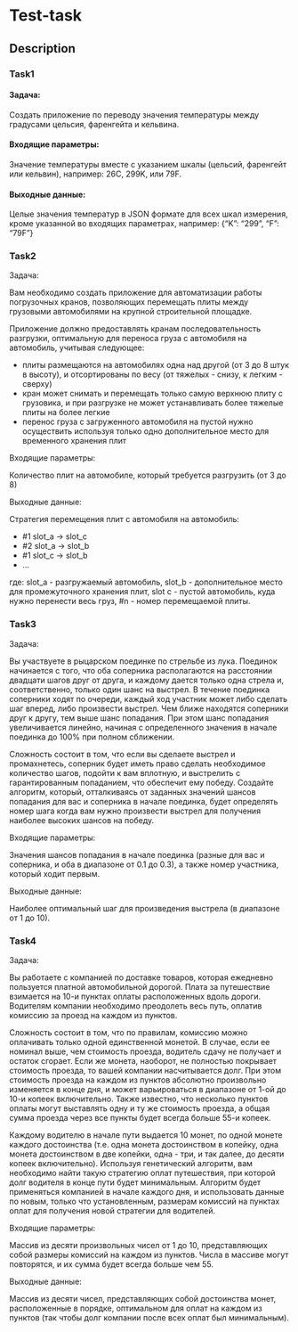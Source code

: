 # Test-task
## Description

### Task1
#### Задача:

 Создать приложение по переводу значения температуры между градусами цельсия,
 фаренгейта и кельвина.

#### Входящие параметры:

Значение температуры вместе с указанием шкалы (цельсий, фаренгейт или кельвин),
например: 26С, 299K, или 79F.

#### Выходные данные:

Целые значения температур в JSON формате для всех шкал измерения, кроме указанной
во входящих параметрах, например: {“K”: “299”, “F”: “79F”}

### Task2

Задача:

Вам необходимо создать приложение для автоматизации работы погрузочных кранов,
позволяющих перемещать плиты между грузовыми автомобилями на крупной
строительной площадке.

Приложение должно предоставлять кранам последовательность разгрузки, оптимальную
для переноса груза с автомобиля на автомобиль, учитывая следующее:

* плиты размещаются на автомобилях одна над другой (от 3 до 8 штук в высоту), и
отсортированы по весу (от тяжелых - снизу, к легким - сверху)
* кран может снимать и перемещать только самую верхнюю плиту с грузовика, и при
разгрузке не может устанавливать более тяжелые плиты на более легкие
* перенос груза с загруженного автомобиля на пустой нужно осуществить используя
только одно дополнительное место для временного хранения плит

Входящие параметры:

Количество плит на автомобиле, который требуется разгрузить (от 3 до 8)

Выходные данные:

Стратегия перемещения плит с автомобиля на автомобиль:

* #1 slot_a -> slot_c
* #2 slot_a -> slot_b
* #1 slot_c -> slot_b
* ...

где: slot_a - разгружаемый автомобиль, slot_b - дополнительное место для
промежуточного хранения плит, slot c - пустой автомобиль, куда нужно перенести весь
груз, #n - номер перемещаемой плиты.

### Task3

Задача:

Вы участвуете в рыцарском поединке по стрельбе из лука. Поединок начинается с того,
что оба соперника располагаются на расстоянии двадцати шагов друг от друга, и каждому
дается только одна стрела и, соответственно, только один шанс на выстрел. В течение
поединка соперники ходят по очереди, каждый ход участник может либо сделать шаг
вперед, либо произвести выстрел. Чем ближе находятся соперники друг к другу, тем
выше шанс попадания. При этом шанс попадания увеличивается линейно, начиная с
определенного значения в начале поединка до 100% при полном сближении.

Сложность состоит в том, что если вы сделаете выстрел и промахнетесь, соперник будет
иметь право сделать необходимое количество шагов, подойти к вам вплотную, и
выстрелить с гарантированным попаданием, что обеспечит ему победу.
Создайте алгоритм, который, отталкиваясь от заданных значений шансов попадания для
вас и соперника в начале поединка, будет определять номер шага когда вам нужно
произвести выстрел для получения наиболее высоких шансов на победу.

Входящие параметры:

Значения шансов попадания в начале поединка (разные для вас и соперника, и оба в
диапазоне от 0.1 до 0.3), а также номер участника, который ходит первым.

Выходные данные:

Наиболее оптимальный шаг для произведения выстрела (в диапазоне от 1 до 10).

### Task4

Задача:

Вы работаете с компанией по доставке товаров, которая ежедневно пользуется платной
автомобильной дорогой. Плата за путешествие взимается на 10-и пунктах оплаты
расположенных вдоль дороги. Водителям компании необходимо преодолеть весь путь,
оплатив комиссию за проезд на каждом из пунктов.

Сложность состоит в том, что по правилам, комиссию можно оплачивать только одной
единственной монетой. В случае, если ее номинал выше, чем стоимость проезда,
водитель сдачу не получает и остаток сгорает. Если же монета, наоборот, не полностью
покрывает стоимость проезда, то вашей компании насчитывается долг. При этом
стоимость проезда на каждом из пунктов абсолютно произвольно изменяется в конце дня,
и может варьироваться в диапазоне от 1-ой до 10-и копеек включительно. Также
известно, что несколько пунктов оплаты могут выставлять одну и ту же стоимость
проезда, а общая сумма проезда через все пункты будет всегда больше 55-и копеек.

Каждому водителю в начале пути выдается 10 монет, по одной монете каждого
достоинства (т.е. одна монета достоинством в копейку, одна монета достоинством в две
копейки, одна - три, и так далее, до десяти копеек включительно). Используя генетический
алгоритм, вам необходимо найти такую стратегию оплат путешествия, при которой долг
водителя в конце пути будет минимальным. Алгоритм будет применяться компанией в
начале каждого дня, и использовать данные по новым, только что установленным,
размерам комиссий на пунктах оплат для получения новой стратегии для водителей.

Входящие параметры:

Массив из десяти произвольных чисел от 1 до 10, представляющих собой размеры
комиссий на каждом из пунктов. Числа в массиве могут повторятся, и их сумма будет
всегда больше чем 55.

Выходные данные:

Массив из десяти чисел, представляющих собой достоинства монет, расположенные в
порядке, оптимальном для оплат на каждом из пунктов (так чтобы долг компании после
всех оплат был минимальным).
